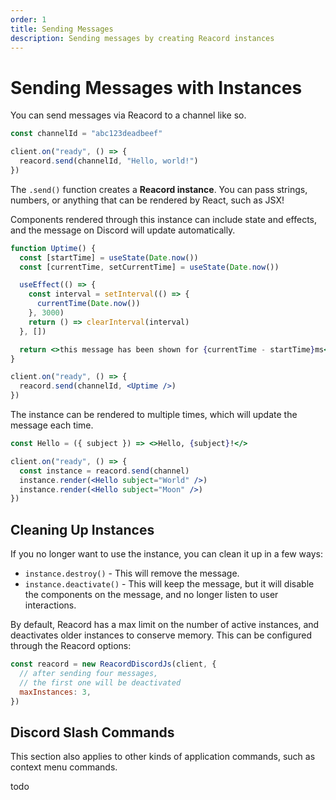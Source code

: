 ```yaml
---
order: 1
title: Sending Messages
description: Sending messages by creating Reacord instances
---
```


# Sending Messages with Instances

You can send messages via Reacord to a channel like so.

```jsx
const channelId = "abc123deadbeef"

client.on("ready", () => {
  reacord.send(channelId, "Hello, world!")
})
```

The `.send()` function creates a **Reacord instance**. You can pass strings, numbers, or anything that can be rendered by React, such as JSX!

Components rendered through this instance can include state and effects, and the message on Discord will update automatically.

```jsx
function Uptime() {
  const [startTime] = useState(Date.now())
  const [currentTime, setCurrentTime] = useState(Date.now())

  useEffect(() => {
    const interval = setInterval(() => {
      currentTime(Date.now())
    }, 3000)
    return () => clearInterval(interval)
  }, [])

  return <>this message has been shown for {currentTime - startTime}ms</>
}

client.on("ready", () => {
  reacord.send(channelId, <Uptime />)
})
```

The instance can be rendered to multiple times, which will update the message each time.

```jsx
const Hello = ({ subject }) => <>Hello, {subject}!</>

client.on("ready", () => {
  const instance = reacord.send(channel)
  instance.render(<Hello subject="World" />)
  instance.render(<Hello subject="Moon" />)
})
```

## Cleaning Up Instances

If you no longer want to use the instance, you can clean it up in a few ways:

- `instance.destroy()` - This will remove the message.
- `instance.deactivate()` - This will keep the message, but it will disable the components on the message, and no longer listen to user interactions.

By default, Reacord has a max limit on the number of active instances, and deactivates older instances to conserve memory. This can be configured through the Reacord options:

```js
const reacord = new ReacordDiscordJs(client, {
  // after sending four messages,
  // the first one will be deactivated
  maxInstances: 3,
})
```

## Discord Slash Commands

<aside className="opacity-75 italic">
This section also applies to other kinds of application commands, such as context menu commands.
</aside>

todo
